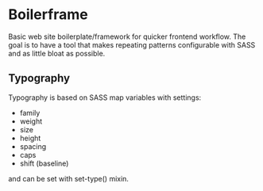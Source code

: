 # Boilerframe

Basic web site boilerplate/framework for quicker frontend workflow. The goal is to have a tool that makes repeating patterns configurable with SASS and as little bloat as possible.

## Typography

Typography is based on SASS map variables with settings:
- family
- weight
- size
- height
- spacing
- caps
- shift (baseline)

and can be set with set-type() mixin.
